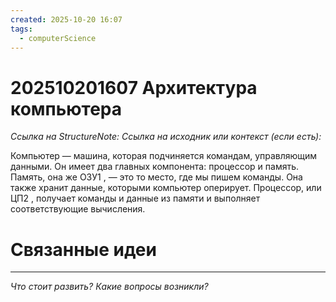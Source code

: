 ```yaml
---
created: 2025-10-20 16:07
tags:
  - computerScience
---
```

# 202510201607 Архитектура компьютера

*Ссылка на StructureNote:*
*Ссылка на исходник или контекст (если есть):* 

Компьютер — машина, которая подчиняется командам, управляющим данными. Он имеет два главных компонента: процессор и память. Память, она же ОЗУ1 , — это то место, где мы пишем команды. Она также хранит данные, которыми компьютер оперирует. Процессор, или ЦП2 , получает команды и данные из памяти и выполняет соответствующие вычисления.

# Связанные идеи

---

*Что стоит развить? Какие вопросы возникли?*